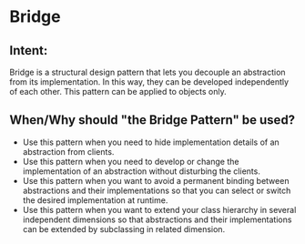 # Bridge

## Intent:
Bridge is a structural design pattern that lets you decouple an abstraction from its implementation. In this way, they can be developed independently of each other. This pattern can be applied to objects only.

## When/Why should "the Bridge Pattern" be used?
- Use this pattern when you need to hide implementation details of an abstraction from clients.
- Use this pattern when you need to develop or change the implementation of an abstraction without disturbing the clients.
- Use this pattern when you want to avoid a permanent binding between abstractions and their implementations so that you can select or switch the desired implementation at runtime.
- Use this pattern when you want to extend your class hierarchy in several independent dimensions so that abstractions and their implementations can be extended by subclassing in related dimension.
